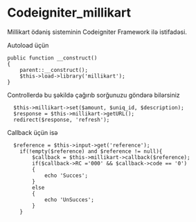 # Codeigniter_millikart
Millikart ödəniş sisteminin Codeigniter Framework ilə istifadəsi.

Autoload üçün
    
    public function __construct()
    {
        parent::__construct();
        $this->load->library('millikart');
    }


Controllerdə bu şəkildə çağırıb sorğunuzu göndərə bilərsiniz

      $this->millikart->set($amount, $uniq_id, $description);
      $response = $this->millikart->getURL();
      redirect($response, 'refresh');
      
Callback üçün isə

      $reference = $this->input->get('reference');
    	if(!empty($reference) and $reference != null){
    		$callback = $this->millikart->callback($reference);
    		if($callback->RC ='000' && $callback->code == '0')
    		{
    			echo 'Succes';
    		}
    		else
    		{
    		    echo 'UnSucces';
    		}
    	}

